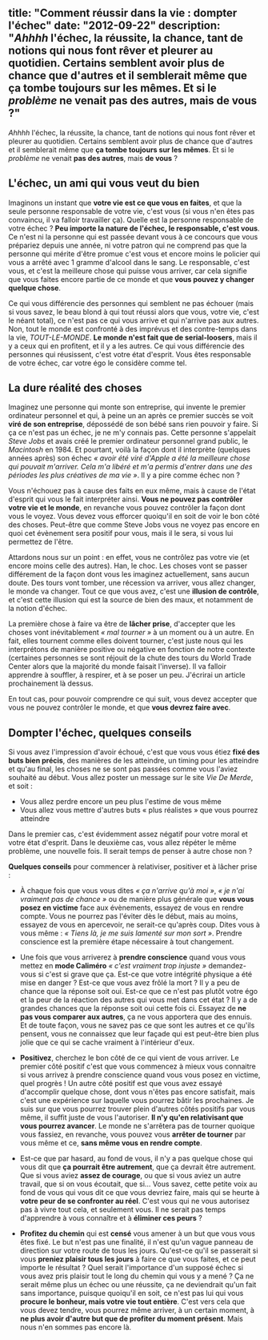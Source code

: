 title: "Comment réussir dans la vie : dompter l'échec"
date: "2012-09-22"
description: "_Ahhhh_ l'échec, la réussite, la chance, tant de notions qui nous font rêver et pleurer au quotidien. Certains semblent avoir plus de chance que d'autres et il semblerait même que __ça tombe toujours sur les mêmes__. Et si le _problème_ ne venait __pas des autres__, mais __de vous__ ?"
---

_Ahhhh_ l'échec, la réussite, la chance, tant de notions qui nous font rêver et pleurer au quotidien. Certains semblent avoir plus de chance que d'autres et il semblerait même que __ça tombe toujours sur les mêmes__. Et si le _problème_ ne venait __pas des autres__, mais __de vous__ ?

## L'échec, un ami qui vous veut du bien

Imaginons un instant que __votre vie est ce que vous en faites__, et que la seule personne responsable de votre vie, c'est vous (si vous n'en êtes pas convaincu, il va falloir travailler ça). Quelle est la personne responsable de votre échec ? __Peu importe la nature de l'échec, le responsable, c'est vous__. Ce n'est ni la personne qui est passée devant vous à ce concours que vous prépariez depuis une année, ni votre patron qui ne comprend pas que la personne qui mérite d'être promue c'est vous et encore moins le policier qui vous a arrêté avec 1 gramme d'alcool dans le sang. Le responsable, c'est vous, et c'est la meilleure chose qui puisse vous arriver, car cela signifie que vous faites encore partie de ce monde et que __vous pouvez y changer quelque chose__.

Ce qui vous différencie des personnes qui semblent ne pas échouer (mais si vous savez, le beau blond à qui tout réussi alors que vous, votre vie, c'est le néant total), ce n'est pas ce qui vous arrive et qui n'arrive pas aux autres. Non, tout le monde est confronté à des imprévus et des contre-temps dans la vie, _TOUT-LE-MONDE_. __Le monde n'est fait que de serial-loosers__, mais il y a ceux qui en profitent, et il y a les autres. Ce qui vous différencie des personnes qui réusissent, c'est votre état d'esprit. Vous êtes responsable de votre échec, car votre égo le considère comme tel.

## La dure réalité des choses

Imaginez une personne qui monte son entreprise, qui invente le premier ordinateur personnel et qui, à peine un an après ce premier succès se voit __viré de son entreprise__, dépossédé de son bébé sans rien pouvoir y faire. Si ça ce n'est pas un échec, je ne m'y connais pas. Cette personne s'appelait _Steve Jobs_ et avais créé le premier ordinateur personnel grand public, le _Macintosh_ en 1984. Et pourtant, voilà la façon dont il interprète (quelques années après) son échec _« avoir été viré d'Apple a été la meilleure chose qui pouvait m'arriver. Cela m'a libéré et m'a permis d'entrer dans une des périodes les plus créatives de ma vie »_. Il y a pire comme échec non ?

Vous n'échouez pas à cause des faits en eux même, mais à cause de l'état d'esprit qui vous le fait interpréter ainsi. __Vous ne pouvez pas contrôler votre vie et le monde__, en revanche vous pouvez contrôler la façon dont vous le voyez. Vous devez vous efforcer quoiqu'il en soit de voir le bon côté des choses. Peut-être que comme Steve Jobs vous ne voyez pas encore en quoi cet évènement sera positif pour vous, mais il le sera, si vous lui permettez de l'être.

Attardons nous sur un point : en effet, vous ne contrôlez pas votre vie (et encore moins celle des autres). Han, le choc. Les choses vont se passer différement de la façon dont vous les imaginez actuellement, sans aucun doute. Des tours vont tomber, une récession va arriver, vous allez changer, le monde va changer. Tout ce que vous avez, c'est une __illusion de contrôle__, et c'est cette illusion qui est la source de bien des maux, et notamment de la notion d'échec.

La première chose à faire va être de __lâcher prise__, d'accepter que les choses vont inévitablement _« mal tourner »_ à un moment ou à un autre. En fait, elles tournent comme elles doivent tourner, c'est juste nous qui les interprétons de manière positive ou négative en fonction de notre contexte (certaines personnes se sont réjouit de la chute des tours du World Trade Center alors que la majorité du monde faisait l'inverse). Il va falloir apprendre à souffler, à respirer, et à se poser un peu. J'écrirai un article prochainement là dessus.

En tout cas, pour pouvoir comprendre ce qui suit, vous devez accepter que vous ne pouvez contrôler le monde, et que __vous devrez faire avec__.

## Dompter l'échec, quelques conseils

Si vous avez l'impression d'avoir échoué, c'est que vous vous étiez __fixé des buts bien précis__, des manières de les atteindre, un timing pour les atteindre et qu'au final, les choses ne se sont pas passées comme vous l'aviez souhaité au début. Vous allez poster un message sur le site _Vie De Merde_, et soit :

* Vous allez perdre encore un peu plus l'estime de vous même
* Vous allez vous mettre d'autres buts « plus réalistes » que vous pourrez atteindre

Dans le premier cas, c'est évidemment assez négatif pour votre moral et votre état d'esprit. Dans le deuxième cas, vous allez répéter le même problème, une nouvelle fois. Il serait temps de penser à autre chose non ?

__Quelques conseils__ pour commencer à relativiser, positiver et à lâcher prise :

* À chaque fois que vous vous dites _« ça n'arrive qu'à moi »_, _« je n'ai vraiment pas de chance »_ ou de manière plus générale que __vous vous posez en victime__ face aux évènements, essayez de vous en rendre compte. Vous ne pourrez pas l'éviter dès le début, mais au moins, essayez de vous en apercevoir, ne serait-ce qu'après coup. Dites vous à vous même : _« Tiens là, je me suis lamenté sur mon sort »_. Prendre conscience est la première étape nécessaire à tout changement.

* Une fois que vous arriverez à __prendre conscience__ quand vous vous mettez en __mode Caliméro__ _« c'est vraiment trop injuste »_ demandez-vous si c'est si grave que ça. Est-ce que votre intégrité physique a été mise en danger ? Est-ce que vous avez frôlé la mort ? Il y a peu de chance que la réponse soit oui. Est-ce que ce n'est pas plutôt votre égo et la peur de la réaction des autres qui vous met dans cet état ? Il y a de grandes chances que la réponse soit oui cette fois ci. Essayez de __ne pas vous comparer aux autres__, ça ne vous apportera que des ennuis. Et de toute façon, vous ne savez pas ce que sont les autres et ce qu'ils pensent, vous ne connaissez que leur façade qui est peut-être bien plus jolie que ce qui se cache vraiment à l'intérieur d'eux.

* __Positivez__, cherchez le bon côté de ce qui vient de vous arriver. Le premier côté positif c'est que vous commencez à mieux vous connaitre si vous arrivez à prendre conscience quand vous vous posez en victime, quel progrès ! Un autre côté positif est que vous avez essayé d'accomplir quelque chose, dont vous n'êtes pas encore satisfait, mais c'est une expérience sur laquelle vous pourrez bâtir les prochaines. Je suis sur que vous pourrez trouver plein d'autres côtés positifs par vous même, il suffit juste de vous l'autoriser. __Il n'y qu'en relativisant que vous pourrez avancer__. Le monde ne s'arrêtera pas de tourner quoique vous fassiez, en revanche, vous pouvez vous __arrêter de tourner__ par vous même et ce, __sans même vous en rendre compte__.

* Est-ce que par hasard, au fond de vous, il n'y a pas quelque chose qui vous dit que __ça pourrait être autrement__, que ça devrait être autrement. Que si vous aviez __assez de courage__, ou que si vous aviez un autre travail, que si on vous écoutait, que si… Vous savez, cette petite voix au fond de vous qui vous dit ce que vous devriez faire, mais qui se heurte à __votre peur de se confronter au réel__. C'est vous qui ne vous autorisez pas à vivre tout cela, et seulement vous. Il ne serait pas temps d'apprendre à vous connaître et à __éliminer ces peurs__ ? 

* __Profitez du chemin__ qui est __censé__ vous amener à un but que vous vous êtes fixé. Le but n'est pas une finalité, il n'est qu'un vague panneau de direction sur votre route de tous les jours. Qu'est-ce qu'il se passerait si vous __preniez plaisir tous les jours__ à faire ce que vous faites, et ce peut importe le résultat ? Quel serait l'importance d'un supposé échec si vous avez pris plaisir tout le long du chemin qui vous y a mené ? Ça ne serait même plus un échec ou une réussite, ça ne deviendrait qu'un fait sans importance, puisque quoiqu'il en soit, ce n'est pas lui qui vous __procure le bonheur, mais votre vie tout entière__. C'est vers cela que vous devez tendre, vous pourrez même arriver, à un certain moment, à __ne plus avoir d'autre but que de profiter du moment présent__. Mais nous n'en sommes pas encore là.
